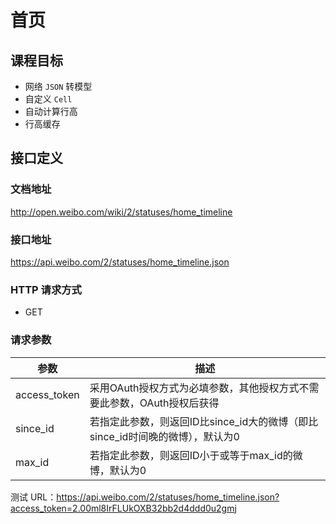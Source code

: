 # 首页

## 课程目标

* 网络 `JSON` 转模型
* 自定义 `Cell`
* 自动计算行高
* 行高缓存

## 接口定义

### 文档地址

http://open.weibo.com/wiki/2/statuses/home_timeline

### 接口地址

https://api.weibo.com/2/statuses/home_timeline.json

### HTTP 请求方式

* GET

### 请求参数

| 参数 | 描述 |
| -- | -- |
| access_token | 采用OAuth授权方式为必填参数，其他授权方式不需要此参数，OAuth授权后获得 |
| since_id | 若指定此参数，则返回ID比since_id大的微博（即比since_id时间晚的微博），默认为0 |
| max_id | 若指定此参数，则返回ID小于或等于max_id的微博，默认为0 |

测试 URL：https://api.weibo.com/2/statuses/home_timeline.json?access_token=2.00ml8IrFLUkOXB32bb2d4ddd0u2gmj

